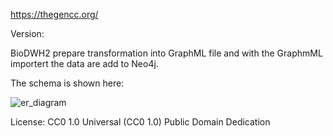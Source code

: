 https://thegencc.org/

Version: 

BioDWH2 prepare transformation into GraphML file and with the GraphmML importert the data are add to Neo4j.


The schema is shown here:

![er_diagram](meta_graph_gencc.jpg)

License: CC0 1.0 Universal (CC0 1.0) Public Domain Dedication